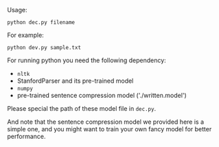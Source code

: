 Usage:
```
python dec.py filename
```

For example:
```
python dev.py sample.txt
```

For running python you need the following dependency:
- ```nltk```
- StanfordParser and its pre-trained model
- ```numpy```
- pre-trained sentence compression model ('./written.model')

Please special the path of these model file in ```dec.py```.

And note that the sentence compression model we provided here is a simple one,
and you might want to train your own fancy model for better performance.
